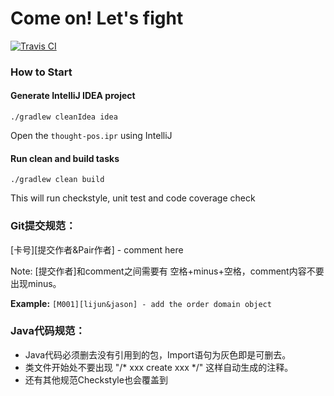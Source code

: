 # Come on! Let's fight

[![Travis CI](https://api.travis-ci.org/TWatermelon/thought-pos.svg)](https://travis-ci.org/TWatermelon/thought-pos)

### How to Start

#### Generate IntelliJ IDEA project
`./gradlew cleanIdea idea`

Open the `thought-pos.ipr` using IntelliJ

#### Run clean and build tasks
`./gradlew clean build`

This will run checkstyle, unit test and code coverage check

### Git提交规范：

[卡号][提交作者&Pair作者] - comment here

Note: [提交作者]和comment之间需要有 空格+minus+空格，comment内容不要出现minus。

**Example:** `[M001][lijun&jason] - add the order domain object`


### Java代码规范：

- Java代码必须删去没有引用到的包，Import语句为灰色即是可删去。
- 类文件开始处不要出现 "/* xxx create xxx */" 这样自动生成的注释。
- 还有其他规范Checkstyle也会覆盖到
